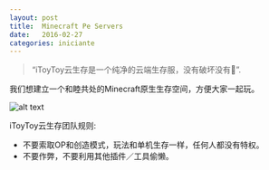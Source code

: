 ```yaml
---
layout: post
title:  Minecraft Pe Servers
date:   2016-02-27
categories: iniciante
---
```


> “iToyToy云生存是一个纯净的云端生存服，没有破坏没有🐻”.

我们想建立一个和睦共处的Minecraft原生生存空间，方便大家一起玩。


![alt text](http://wallpapercave.com/wp/vUYioU8.jpg)

iToyToy云生存团队规则:

- 不要索取OP和创造模式，玩法和单机生存一样，任何人都没有特权。
- 不要作弊，不要利用其他插件／工具偷懒。